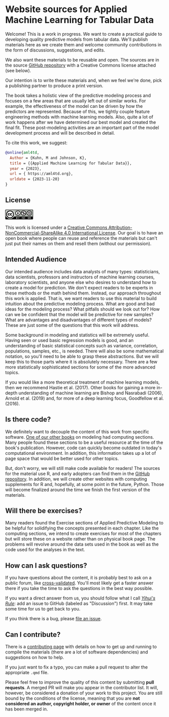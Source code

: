 # Website sources for Applied Machine Learning for Tabular Data


Welcome! This is a work in progress. We want to create a practical guide to developing quality predictive models from tabular data. We'll publish materials here as we create them and welcome community contributions in the form of discussions, suggestions, and edits. 

We also want these materials to be reusable and open. The sources are in the source [GitHub repository](https://github.com/aml4td/website) with a Creative Commons license attached (see below).

Our intention is to write these materials and, when we feel we're done, pick a publishing partner to produce a print version.

The book takes a holistic view of the predictive modeling process and focuses on a few areas that are usually left out of similar works. For example, the effectiveness of the model can be driven by how the predictors are represented.  Because of this, we tightly couple feature engineering methods with machine learning models.  Also, quite a lot of work happens after we have determined our best model and created the final fit.  These post-modeling activities are an important part of the model development process and will be described in detail. 

To cite this work, we suggest: 

```bib
@online{aml4td,
  Author = {Kuhn, M and Johnson, K},
  title = {{Applied Machine Learning for Tabular Data}},
  year = {2023},
  url = { https://aml4td.org},
  urldate = {2023-11-20}
}
```

## License

<a rel="license" href="http://creativecommons.org/licenses/by-nc-sa/4.0/"><img alt="Creative Commons License" style="border-width:0" src="premade/cc-by-nc-sa.png" /></a>

This work is licensed under a [Creative Commons Attribution-NonCommercial-ShareAlike 4.0 International License](http://creativecommons.org/licenses/by-nc-sa/4.0/"). Our goal is to have an open book where people can reuse and reference the materials but can't just put their names on them and resell them (without our permission). 

## Intended Audience

Our intended audience includes data analysts of many types: statisticians, data scientists, professors and instructors of machine learning courses, laboratory scientists, and anyone else who desires to understand how to create a model for prediction.  We don't expect readers to be experts in these methods or the math behind them. Instead, our approach throughout this work is applied.  That is, we want readers to use this material to build intuition about the predictive modeling process.  What are good and bad ideas for the modeling process?  What pitfalls should we look out for?  How can we be confident that the model will be predictive for new samples?  What are advantages and disadvantages of different types of models?  These are just some of the questions that this work will address.

Some background in modeling and statistics will be extremely useful. Having seen or used basic regression models is good, and an understanding of basic statistical concepts such as variance, correlation, populations, samples, etc., is needed.  There will also be some mathematical notation, so you'll need to be able to grasp these abstractions.  But we will keep this to those parts where it is absolutely necessary.  There are a few more statistically sophisticated sections for some of the more advanced topics. 

If you would like a more theoretical treatment of machine learning models, then we recommend Hastie et al. (2017). Other books for gaining a more in-depth understanding of machine learning are Bishop and Nasrabadi (2006), Arnold et al. (2019) and, for more of a deep learning focus, Goodfellow et al. (2016).

## Is there code? 

We definitely want to decouple the content of this work from specific software. [One of our other books](http://appliedpredictivemodeling.com/) on modeling had computing sections. Many people found these sections to be a useful resource at the time of the book's publication. However, code can quickly become outdated in today's computational environment.  In addition, this information takes up a lot of page space that would be better used for other topics.

But, don't worry, we will still make code available for readers!  The sources for the material use R, and early adopters can find them in the [GitHub repository](https://github.com/aml4td/website).   In addition, we will create other websites with computing supplements for R and, hopefully, at some point in the future, Python. Those will become finalized around the time we finish the first version of the materials. 

## Will there be exercises?

Many readers found the Exercise sections of Applied Predictive Modeling to be helpful for solidifying the concepts presented in each chapter.  Like the computing sections, we intend to create exercises for most of the chapters but will store these on a website rather than on physical book page.  The problems will revolve around the data sets used in the book as well as the code used for the analyses in the text.

## How can I ask questions? 

If you have questions about the content, it is probably best to ask on a public forum, like [cross-validated](https://stats.stackexchange.com/). You'll most likely get a faster answer there if you take the time to ask the questions in the best way possible.   

If you want a direct answer from us, you should follow what I call [_Yihui's Rule_](https://yihui.org/en/2017/08/so-gh-email/): add an issue to GitHub (labeled as "Discussion") first. It may take some time for us to get back to you. 

If you think there is a bug, please [file an issue](https://github.com//aml4td/website/issues). 

## Can I contribute? 

There is a [contributing page](https://github.com/aml4td/website/blob/main/chapters/contributing.qmd) with details on how to get up and running to compile the materials (there are a lot of software dependencies) and suggestions on how to help. 

If you just want to fix a typo, you can make a pull request to alter the appropriate `.qmd` file. 

Please feel free to improve the quality of this content by submitting **pull requests**. A merged PR will make you appear in the contributor list. It will, however, be considered a donation of your work to this project. You are still bound by the conditions of the license, meaning that you are **not considered an author, copyright holder, or owner** of the content once it has been merged in.
